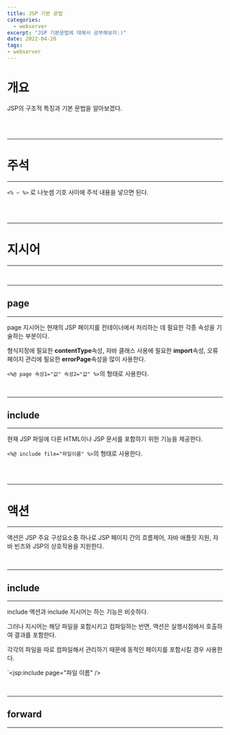 ```yaml
---
title: JSP 기본 문법
categories: 
  - webserver
excerpt: "JSP 기본문법에 대해서 공부해보자:)"
date: 2022-04-20
tags:
- webserver
---
```


# 개요

JSP의 구조적 특징과 기본 문법을 알아보겠다.

<br />
<br />

---

# 주석

---

`<% ~ %>` 로 나눗셈 기호 사이에 주석 내용을 넣으면 된다.


<br />
<br />

---

# 지시어

---

<br />

---

## page

---

page 지시어는 현재의 JSP 페이지를 컨테이너에서 처리하는 데 필요한 각종 속성을 기술하는 부분이다.

형식지정에 필요한 **contentType**속성, 자바 클래스 사용에 필요한 **import**속성, 오류 페이지 관리에 필요한 **errorPage**속성을 많이 사용한다.

`<%@ page 속성1="값" 속성2="값" %>`의 형태로 사용한다.


<br />

---

## include

---

현재 JSP 파일에 다른 HTML이나 JSP 문서를 포함하기 위한 기능을 제공한다.

`<%@ include file="파일이름" %>`의 형태로 사용한다.


<br />
<br />

---

# 액션

---

액션은 JSP 주요 구성요소중 하나로 JSP 페이지 간의 흐름제어, 자바 애플릿 지원, 자바 빈즈와 JSP의 상호작용을 지원한다.

<br />

---

## include

---

include 액션과 include 지시어는 하는 기능은 비슷하다. 

그러나 지시어는 해당 파일을 포함시키고 컴파일하는 반면, 액션은 실행시점에서 호출하여 결과를 포함한다.

각각의 파일을 따로 컴파일해서 관리하기 때문에 동적인 페이지를 포함시킬 경우 사용한다.

`<jsp:include page="파일 이름" />


<br />

---

## forward

---

